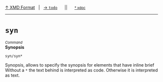 [&#8593; XMD Format](xmd-format.md)&nbsp;&nbsp;&nbsp;|&nbsp;&nbsp;&nbsp;[&#8594; `todo`](xmd-format--todo.md)&nbsp;&nbsp;&nbsp;&nbsp;&nbsp;&nbsp;||&nbsp;&nbsp;&nbsp;&nbsp;&nbsp;&nbsp;<small>[\* xdoc](../xdoc/xmd-format.xmd#L34)</small>
***

# `syn`
<small>*Command*</small>  
**Synopsis**

```syn/syn*```


Synopsis, allows to specify the synopsis for elements that have inline brief
Without a `*` the text behind is interpreted as code. Otherwise it is interpreted as text.


